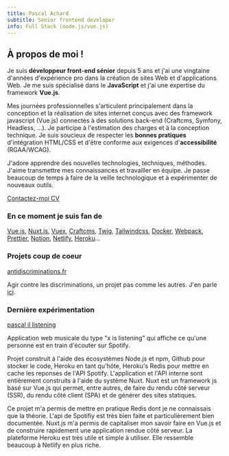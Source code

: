 ```yaml
---
title: Pascal Achard
subtitle: Senior frontend developer
info: Full Stack (node.js/vue.js)
---
```


## À propos de moi !
Je suis **développeur front-end sénior** depuis 5 ans et j'ai une vingtaine d'années d'expérience pro dans la création de sites Web et d'applications Web. Je me suis spécialisé dans le **JavaScript** et j'ai une expertise du framework **Vue.js**.

Mes journées professionnelles s'articulent principalement dans la conception et la réalisation de sites internet conçus avec des framework javascript (Vue.js) connectés à des solutions back-end (Craftcms, Symfony, Headless, ...). Je participe à l'estimation des charges et à la conception technique. Je suis soucieux de respecter les **bonnes pratiques** d'intégration HTML/CSS et d'être conforme aux exigences d'**accessibilité** (RGAA/WCAG).

J'adore apprendre des nouvelles technologies, techniques, méthodes. J'aime transmettre mes connaissances et travailler en équipe. Je passe beaucoup de temps à faire de la veille technologique et à expérimenter de nouveaux outils.

<p class="mt-6 flex">
    <a
        class="btn btn--ghost"
        href="mailto:pascal.achard@gmail.com"
        >Contactez-moi
    </a>
    <a
        class="btn btn--ghost ml-6"
        href="/CV-Pascal-Achard-2021.pdf"
        target="_blank"
        rel="noopener"
        >CV
    </a>
</p>

### En ce moment je suis fan de
[Vue.js](https://vuejs.org/), [Nuxt.js](https://nuxtjs.org/), [Vuex](https://vuex.vuejs.org/), [Craftcms](https://craftcms.com/), [Twig](https://twig.symfony.com/), [Tailwindcss](https://tailwindcss.com/), [Docker](https://www.docker.com/), [Webpack](https://webpack.js.org/), [Prettier](https://prettier.io/), [Notion](https://www.notion.so),  [Netlify](https://www.netlify.com/), [Heroku](https://www.heroku.com/)...

### Projets coup de coeur
[antidiscriminations.fr](https://www.antidiscriminations.fr/)

Agir contre les discriminations, un projet pas comme les autres. J'en parle [ici](https://www.linkedin.com/pulse/un-projet-pas-comme-les-autres-pascal-achard/).
### Dernière expérimentation
[pascal il listening](https://pascal-is-listening.herokuapp.com/)

Application web musicale du type "x is listening" qui affiche ce qu'une personne est en train d'écouter sur Spotify.

Projet construit à l'aide des écosystèmes Node.js et npm, Github pour stocker le code, Heroku en tant qu'hôte, Heroku's Redis pour mettre en cache les reponses de l'API Spotify. L'application et l'API interne sont entièrement construits à l'aide du système Nuxt. Nuxt est un framework js basé sur Vue.js qui permet, entre autres, de faire du rendu côté serveur (SSR), du rendu côté client (SPA) et de générer des sites statiques.

Ce projet m'a permis de mettre en pratique Redis dont je ne connaissais que la théorie. L'api de Spotifiy est très bien faite et particulièrement bien documentée. Nuxt.js m'a permis de capitaliser mon savoir faire en Vue.js et de construire rapidement une application rendue côté serveur. La plateforme Heroku est très utile et simple à utiliser. Elle ressemble beaucoup à Netlify en plus riche.
